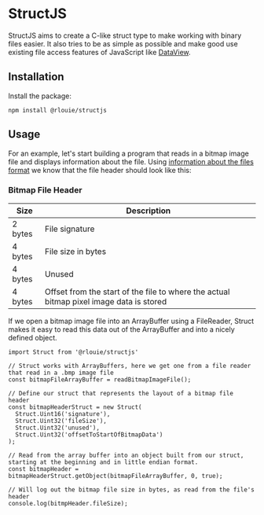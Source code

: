 # StructJS

StructJS aims to create a C-like struct type to make working with binary files easier. It also tries to be as simple as possible and make good use existing file access features of JavaScript like [DataView](https://developer.mozilla.org/en-US/docs/Web/JavaScript/Reference/Global_Objects/DataView).

## Installation

Install the package:

`npm install @rlouie/structjs`

## Usage

For an example, let's start building a program that reads in a bitmap image file and displays information about the file. Using [information about the files format](http://www.ece.ualberta.ca/~elliott/ee552/studentAppNotes/2003_w/misc/bmp_file_format/bmp_file_format.htm) we know that the file header should look like this:

### Bitmap File Header

| Size | Description |
|---------|----------|
| 2 bytes | File signature |
| 4 bytes | File size in bytes |
| 4 bytes | Unused |
| 4 bytes | Offset from the start of the file to where the actual bitmap pixel image data is stored |

If we open a bitmap image file into an ArrayBuffer using a FileReader, Struct makes it easy to read this data out of the ArrayBuffer and into a nicely defined object.
```
import Struct from '@rlouie/structjs'

// Struct works with ArrayBuffers, here we get one from a file reader that read in a .bmp image file
const bitmapFileArrayBuffer = readBitmapImageFile();

// Define our struct that represents the layout of a bitmap file header
const bitmapHeaderStruct = new Struct(
  Struct.Uint16('signature'),
  Struct.Uint32('fileSize'),
  Struct.Uint32('unused'),
  Struct.Uint32('offsetToStartOfBitmapData')
);

// Read from the array buffer into an object built from our struct, starting at the beginning and in little endian format.
const bitmapHeader = bitmapHeaderStruct.getObject(bitmapFileArrayBuffer, 0, true);

// Will log out the bitmap file size in bytes, as read from the file's header
console.log(bitmpHeader.fileSize);
```

